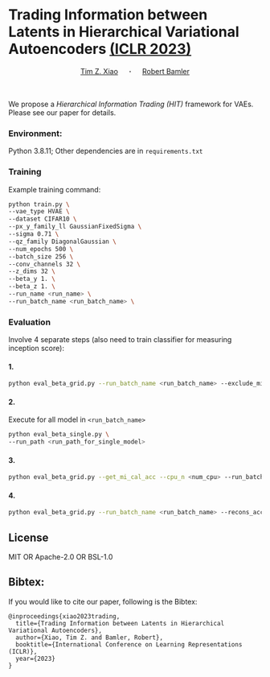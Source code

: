 # Trading Information between Latents in Hierarchical Variational Autoencoders [(ICLR 2023)](https://openreview.net/forum?id=eWtMdr6yCmL)

<div align="center">
  <a href="http://timx.me" target="_blank">Tim&nbsp;Z.&nbsp;Xiao</a> &emsp; <b>&middot;</b> &emsp;
  <a href="https://robamler.github.io" target="_blank">Robert&nbsp;Bamler</a> 
</div>
<br>
<br>

We propose a _Hierarchical Information Trading (HIT)_ framework for VAEs. Please see our paper for details.

### Environment: 

Python 3.8.11;
Other dependencies are in `requirements.txt`


### Training

Example training command:
```bash
python train.py \
--vae_type HVAE \
--dataset CIFAR10 \
--px_y_family_ll GaussianFixedSigma \
--sigma 0.71 \
--qz_family DiagonalGaussian \
--num_epochs 500 \
--batch_size 256 \
--conv_channels 32 \
--z_dims 32 \
--beta_y 1. \
--beta_z 1. \
--run_name <run_name> \
--run_batch_name <run_batch_name> \
```

### Evaluation
Involve 4 separate steps (also need to train classifier for measuring inception score):

#### 1.
```bash
python eval_beta_grid.py --run_batch_name <run_batch_name> --exclude_mi --with_classifier
```

#### 2.
Execute for all model in `<run_batch_name>`
```bash
python eval_beta_single.py \
--run_path <run_path_for_single_model> 
```

#### 3.
```bash
python eval_beta_grid.py --get_mi_cal_acc --cpu_n <num_cpu> --run_batch_name <run_batch_name> 
```

#### 4.
```bash
python eval_beta_grid.py --run_batch_name <run_batch_name> --recons_acc
```

## License
MIT OR Apache-2.0 OR BSL-1.0

## Bibtex:
If you would like to cite our paper, following is the Bibtex:

```
@inproceedings{xiao2023trading,
  title={Trading Information between Latents in Hierarchical Variational Autoencoders},
  author={Xiao, Tim Z. and Bamler, Robert},
  booktitle={International Conference on Learning Representations (ICLR)},
  year={2023}
}
```